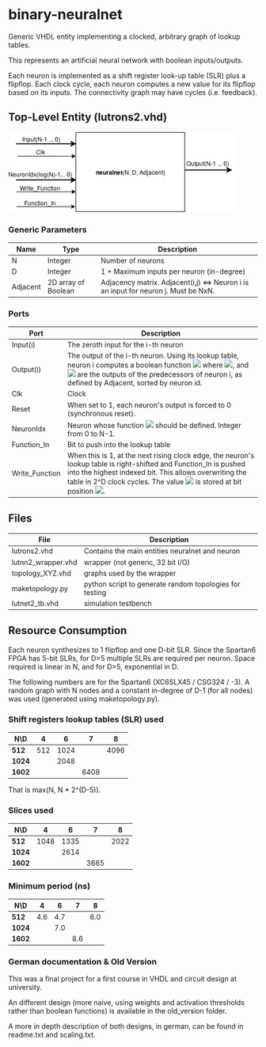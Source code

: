 # binary-neuralnet

Generic VHDL entity implementing a clocked, arbitrary graph of lookup tables. 

This represents an artificial neural network with boolean inputs/outputs. 

Each neuron is implemented as a shift register look-up table (SLR) plus a flipflop. Each clock cycle, each neuron computes a new value for its flipflop based on its inputs. The connectivity graph may have cycles (i.e. feedback). 

## Top-Level Entity (lutrons2.vhd)
![block diagram of main entity](entity.png)

### Generic Parameters
Name    | Type | Description
---     | ---  | ---       
N       | Integer | Number of neurons 
D       | Integer | 1 + Maximum inputs per neuron (in-degree)
Adjacent | 2D array of Boolean | Adjacency matrix. Adjacent(i,j) <=> Neuron i is an input for neuron j. Must be NxN.

### Ports
Port | Description
 --- | ---
Input(i) | The zeroth input for the i-th neuron
Output(i) | The output of the i-th neuron. Using its lookup table, neuron i computes a boolean function <img src="https://latex.codecogs.com/gif.latex?f(b_{D-1},\ldots,b_0)"/> where <img src="https://latex.codecogs.com/gif.latex?b_0=\text{Input}(i)"/>, and <img src="https://latex.codecogs.com/gif.latex?b_1,\ldots,b_{D-1}"/> are the outputs of the predecessors of neuron i, as defined by Adjacent, sorted by neuron id.
Clk | Clock
Reset | When set to 1, each neuron's output is forced to 0 (synchronous reset).
NeuronIdx | Neuron whose function <img src="https://latex.codecogs.com/gif.latex?f(b_{D-1},\ldots,b_0)"/> should be defined. Integer from 0 to N-1.
Function_In | Bit to push into the lookup table
Write_Function |	When this is 1, at the next rising clock edge, the neuron's lookup table is right-shifted and Function_In is pushed into the highest indexed bit. This allows overwriting the table in 2^D clock cycles. The value <img src="https://latex.codecogs.com/gif.latex?f(b_{D-1},\ldots,b_0)"/> is stored at bit position <img src="https://latex.codecogs.com/gif.latex?b_{D-1}*2^{D-1}+\ldots+b_0"/>.

## Files
File | Description
--- | ---
lutrons2.vhd | Contains the main entities neuralnet and neuron	
lutnn2_wrapper.vhd | wrapper (not generic, 32 bit I/O)
topology_XYZ.vhd | graphs used by the wrapper
maketopology.py | python script to generate random topologies for testing
lutnet2_tb.vhd | simulation testbench

## Resource Consumption

Each neuron synthesizes to 1 flipflop and one D-bit SLR. Since the Spartan6 FPGA has 5-bit SLRs, for D>5 multiple SLRs are required per neuron. Space required is linear in N, and for D>5, exponential in D.

The following numbers are for the Spartan6 (XC6SLX45 / CSG324 / -3). A random graph with N nodes and a constant in-degree of D-1 (for all nodes) was used (generated using maketopology.py).

### Shift registers lookup tables (SLR) used
    
|N\D        | 4        | 6         | 7         | 8         |
| ---       | -----    |   ----    |   ----    |   ----    |
|**512**    | 512      |   1024    |	       | 4096      |
|**1024**   |          |   2048    |           |           |
|**1602**   |          |           | 6408      |           |

That is max(N, N * 2^(D-5)).

### Slices used
|N\D        | 4        | 6         | 7         | 8         |
| ---       | -----    |   ----    |   ----    |   ----    |
|**512**    | 1048     |	1335   |	       | 2022      |
|**1024**   |          |   2614    |           |           |
|**1602**   |          |           | 3665      |           |

### Minimum period (ns)
|N\D        | 4        | 6         | 7         | 8         |
| ---       | -----    |   ----    |   ----    |   ----    |
|**512**    | 4.6      |	4.7    |	       | 6.0        |
|**1024**   |          |   7.0     |           |           |
|**1602**   |          |           | 8.6       |           |

### German documentation & Old Version
This was a final project for a first course in VHDL and circuit design at university. 

An different design (more naive, using weights and activation thresholds rather than boolean functions) is available in the old_version folder. 

A more in depth description of both designs, in german, can be found in readme.txt and scaling.txt. 

